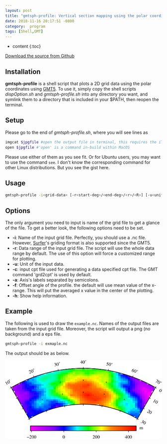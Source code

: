 ```yaml
---
layout: post
title: "gmtsph-profile: Vertical section mapping using the polar coordinates"
date: 2018-11-16 20:17:51 -0800
category:  program
tags: [Shell,GMT]
---
```


* content
{:toc}



[Download the source from Github](https://github.com/YiZhangCUG/OpenSourcePrograms)

## Installation

**gmtsph-profile** is a shell script that plots a 2D grid data using the polar coordinates using [GMT5](https://gmt.soest.hawaii.edu). To use it, simply copy the shell scripts *dispOption.sh* and *gmtsph-profile.sh* into any directory you want, and symlink them to a directory that is included in your $PATH, then reopen the terminal.

## Setup

Please go to the end of *gmtsph-profile.sh*, where you will see lines as
```bash
imgcat $jpgfile #open the output file in terminal, this requires the iTerm.app and imgcat.sh
open $jpgfile #'open' is a command in-build within MacOS
```
Please use either of them as you see fit. Or for Ubuntu users, you may want to use the command `see`. I don't know the corresponding command for other Linux distributions. But you see the gist here.

## Usage

```bash
gmtsph-profile -i<grid-data> [-r<start-deg>/<end-deg>/<r>/<R>] [-u<unit>] [-c<cpt-file>] [-a<x-label>;<y-label>] [-f<offset>] [-h]
```

## Options

The only argument you need to input is name of the grid file to get a glance of the file. To get a better look, the following options need to be set.

+ __-i__: Name of the input grid file. Perfectly, you should use a .nc file. However, [Surfer](https://www.goldensoftware.com/products/surfer)'s griding format is also supported since the GMT5.
+ __-r__: Data range of the input grid file. The script will use the whole data range by default. The use of this option will force a customized range for plotting.
+ __-u__: Unit of the input data.
+ __-c__: input cpt file used for generating a data specified cpt file. The GMT command 'grd2cpt' is used by default.
+ __-a__: Axis's labels separated by semicolons.
+ __-f__: Offset angle of the profile. the default will use mean value of the x-range. This will put the averaged x value in the center of the plotting.
+ __-h__: Show help information.

## Example

The following is used to draw the `example.nc`. Names of the output files are taken from the input grid file. Moreover, the script will output a png (no background) and a eps file.

```bash
gmtsph-profile -i exmaple.nc
```

The output should be as below.

![example image for gmtsph-profile](/assets/2018-11/example-image-for-gmtsph-profile.png)
